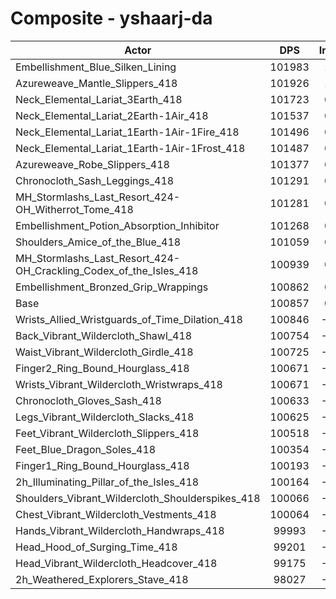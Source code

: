 # Composite - yshaarj-da
| Actor | DPS | Increase |
|---|:---:|:---:|
|Embellishment_Blue_Silken_Lining|101983|1.12%|
|Azureweave_Mantle_Slippers_418|101926|1.06%|
|Neck_Elemental_Lariat_3Earth_418|101723|0.86%|
|Neck_Elemental_Lariat_2Earth-1Air_418|101537|0.67%|
|Neck_Elemental_Lariat_1Earth-1Air-1Fire_418|101496|0.63%|
|Neck_Elemental_Lariat_1Earth-1Air-1Frost_418|101487|0.62%|
|Azureweave_Robe_Slippers_418|101377|0.52%|
|Chronocloth_Sash_Leggings_418|101291|0.43%|
|MH_Stormlashs_Last_Resort_424-OH_Witherrot_Tome_418|101281|0.42%|
|Embellishment_Potion_Absorption_Inhibitor|101268|0.41%|
|Shoulders_Amice_of_the_Blue_418|101059|0.20%|
|MH_Stormlashs_Last_Resort_424-OH_Crackling_Codex_of_the_Isles_418|100939|0.08%|
|Embellishment_Bronzed_Grip_Wrappings|100862|0.00%|
|Base|100857|0.00%|
|Wrists_Allied_Wristguards_of_Time_Dilation_418|100846|-0.01%|
|Back_Vibrant_Wildercloth_Shawl_418|100754|-0.10%|
|Waist_Vibrant_Wildercloth_Girdle_418|100725|-0.13%|
|Finger2_Ring_Bound_Hourglass_418|100671|-0.18%|
|Wrists_Vibrant_Wildercloth_Wristwraps_418|100671|-0.19%|
|Chronocloth_Gloves_Sash_418|100633|-0.22%|
|Legs_Vibrant_Wildercloth_Slacks_418|100625|-0.23%|
|Feet_Vibrant_Wildercloth_Slippers_418|100518|-0.34%|
|Feet_Blue_Dragon_Soles_418|100354|-0.50%|
|Finger1_Ring_Bound_Hourglass_418|100193|-0.66%|
|2h_Illuminating_Pillar_of_the_Isles_418|100164|-0.69%|
|Shoulders_Vibrant_Wildercloth_Shoulderspikes_418|100066|-0.78%|
|Chest_Vibrant_Wildercloth_Vestments_418|100064|-0.79%|
|Hands_Vibrant_Wildercloth_Handwraps_418|99993|-0.86%|
|Head_Hood_of_Surging_Time_418|99201|-1.64%|
|Head_Vibrant_Wildercloth_Headcover_418|99175|-1.67%|
|2h_Weathered_Explorers_Stave_418|98027|-2.81%|
